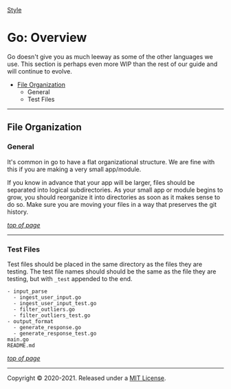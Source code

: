 [Style](../README.md#fynish-style)

# Go: Overview

Go doesn't give you as much leeway as some of the other languages we use. This section is perhaps even more WIP than the rest of our guide and will continue to evolve.

  - [File Organization](#file-organization)
    - General
    - Test Files

---
## File Organization

### General

It's common in go to have a flat organizational structure. We are fine with this if you are making a very small app/module. 

If you know in advance that your app will be larger, files should be separated into logical subdirectories. As your small app or module begins to grow, you should reorganize it into directories as soon as it makes sense to do so. Make sure you are moving your files in a way that preserves the git history.


[_top of page_](#go-overview)

---
### Test Files

Test files should be placed in the same directory as the files they are testing. The test file names should should be the same as the file they are testing, but with `_test` appended to the end.

```
- input_parse
  - ingest_user_input.go
  - ingest_user_input_test.go
  - filter_outliers.go
  - filter_outliers_test.go
- output_format
  - generate_response.go
  - generate_response_test.go
main.go
README.md
```

[_top of page_](#go-overview)

---
Copyright © 2020-2021. Released under a [MIT License](https://opensource.org/licenses/MIT).
